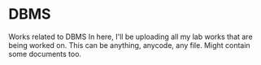 # DBMS
Works related to DBMS
In here, I'll be uploading all my lab works that are being worked on.
This can be anything, anycode, any file.
Might contain some documents too.
